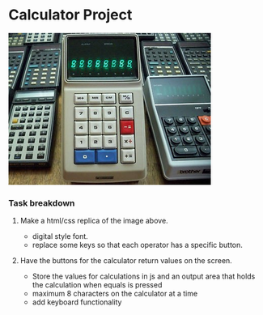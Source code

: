 # Calculator Project

![alt text](./calculator-base.jpg)

### Task breakdown

1. Make a html/css replica of the image above.

    - digital style font.
    - replace some keys so that each operator has a specific button.

2. Have the buttons for the calculator return values on the screen.

    - Store the values for calculations in js and an output area that holds the calculation when equals is pressed
    - maximum 8 characters on the calculator at a time
    - add keyboard functionality
